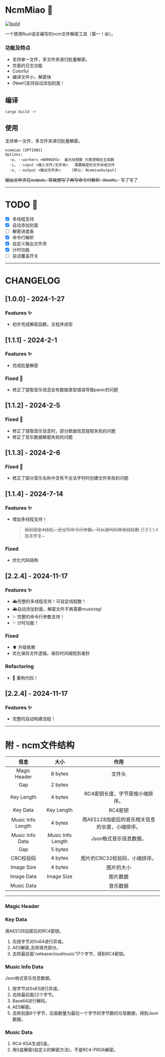 # NcmMiao :tada:
[![build](https://github.com/Lkhsss/NcmMiao/actions/workflows/build.yml/badge.svg?event=push)](https://github.com/Lkhsss/NcmMiao/actions/workflows/build.yml)

一个使用Rust语言编写的ncm文件解密工具（第一！😆）。

### 功能及特点
 - 支持单一文件，多文件夹递归批量解密。
 - 完善的日志功能
 - Colorful
 - 编译文件小，解密快
 - [New!]支持自动添加封面！

## 编译
```
cargo build -r
```

## 使用
支持单一文件，多文件夹递归批量解密。
```
ncmmiao [OPTIONS]
Options:
  -w, --workers <WORKERS>  最大线程数 约束逻辑在主函数
  -i, --input <输入文件/文件夹>   需要解密的文件夹或文件
  -o, --output <输出文件夹>     [默认: NcmmiaoOutput]
```

~~输出文件夹在output。等我想写了再写命令行解析（bushi。~~ 写了写了

---

# TODO :construction:
 - [x] 多线程支持
 - [x] 自动添加封面
 - [ ] 解密进度条
 - [x] 命令行解析
 - [x] 自定义输出文件夹
 - [x] 计时功能
 - [ ] 自动覆盖开关

---

# CHANGELOG
## [1.0.0] - 2024-1-27
### Features :sparkles:
- 初步完成解密函数。主程序成型

## [1.1.1] - 2024-2-1
### Features :sparkles:
- 完成批量解密
### Fixed :bug:
- 修正了提取音乐信息会有数据类型错误导致panic的问题

## [1.1.2] - 2024-2-5
### Fixed :bug:
 - 修正了提取音乐信息时，部分歌曲信息提取失败的问题
 - 修正了音乐数据解密失败的问题
## [1.1.3] - 2024-2-6
### Fixed :bug:
 - 修正了部分音乐名称中含有不合法字符时创建文件失败的问题
## [1.1.4] - 2024-7-14
### Features :sparkles:
- 增加多线程支持！
  > ~~目前固定4线程，还没写命令行参数。可以源代码修改线程数~~ 已于2.1.4版本修复~
### Fixed
- 优化代码结构

## [2.2.4] - 2024-11-17
### Features :sparkles:
- :ambulance:完整的多线程支持！可自定线程数！
- :ambulance:自动添加封面，解密文件不再需要musictag!
- :sparkles: 完整的命令行参数支持！
- :sparkles: 计时功能！
### Fixed
- :arrow_up: 升级依赖
- 优化保存文件逻辑，保存时间缩短到毫秒
### Refactoring
- :hammer: 重构代码！
## [2.2.4] - 2024-11-17
### Features :sparkles:
- 完整的自动构建流程！
---

# 附 - ncm文件结构
|信息|大小|作用|
|:-:|:-:|:-:|
|Magic Header|8 bytes|文件头|
|Gap|2 bytes||
|Key Length|4 bytes|RC4密钥长度，字节是按小端排序。|
|Key Data|Key Length|RC4密钥|
|Music Info Length|4 bytes|用AES128加密后的音乐相关信息的长度，小端排序。|
|Music Info Data|Music Info Length|Json格式音乐信息数据。|
|Gap|5 bytes||
|CRC校验码|4 bytes|图片的CRC32校验码，小端排序。|
|Image Size|4 bytes|图片的大小|
|Image Data|Image Size|图片数据|
|Music Data||音乐数据|
---
### Magic Header
### Key Data
用AES128加密后的RC4密钥。
1. 先按字节对0x64进行异或。
2. AES解密,去除填充部分。
3. 去除最前面'neteasecloudmusic'17个字节，得到RC4密钥。
### Music Info Data
Json格式音乐信息数据。
1. 按字节对0x63进行异或。
2. 去除最前面22个字节。
3. Base64进行解码。
4. AES解密。
6. 去除前面6个字节，后面数量为最后一个字节的字节数的垃圾数据，得到Json数据。

### Music Data
1. RC4-KSA生成S盒。
2. 用S盒解密(自定义的解密方法)，不是RC4-PRGA解密。


